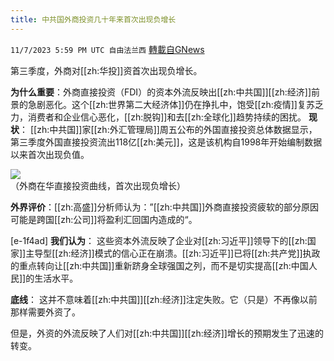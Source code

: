 ```yaml
---
title: 中共国外商投资几十年来首次出现负增长
---
```

`11/7/2023 5:59 PM UTC 自由法兰西` [轉載自GNews](https://gnews.org/articles/1937693)

第三季度，外商对[[zh:华投]]资首次出现负增长。

  **为什么重要**：外商直接投资（FDI）的资本外流反映出[[zh:中共国]][[zh:经济]]前景的急剧恶化。这个[[zh:世界第二大经济体]]仍在挣扎中，饱受[[zh:疫情]]复苏乏力，消费者和企业信心恶化，[[zh:脱钩]]和去[[zh:全球化]]趋势持续的困扰。
  **现状**： [[zh:中共国]]家[[zh:外汇管理局]]周五公布的外国直接投资总体数据显示，第三季度外国直接投资流出118亿[[zh:美元]]，这是该机构自1998年开始编制数据以来首次出现负值。

![](https://pbs.twimg.com/card_img/1721878067017285632/SQNpuQGL?format=jpg&name=medium)  
（外商在华直接投资曲线，首次出现负增长）

**外界评价**：[[zh:高盛]]分析师认为：”[[zh:中共国]]外商直接投资疲软的部分原因可能是跨国[[zh:公司]]将盈利汇回国内造成的“。

  
[e-1f4ad] **我们认为**： 这些资本外流反映了企业对[[zh:习近平]]领导下的[[zh:国家]]主导型[[zh:经济]]模式的信心正在崩溃。[[zh:习近平]]已将[[zh:共产党]]执政的重点转向让[[zh:中共国]]重新跻身全球强国之列，而不是切实提高[[zh:中国人民]]的生活水平。

  

**底线**： 这并不意味着[[zh:中共国]][[zh:经济]]注定失败。它（只是）不再像以前那样需要外资了。

  

但是，外资的外流反映了人们对[[zh:中共国]][[zh:经济]]增长的预期发生了迅速的转变。
